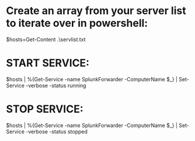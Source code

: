 # Create an array from your server list to iterate over in powershell:
$hosts=Get-Content .\servlist.txt

# START SERVICE:
$hosts | %{Get-Service -name SplunkForwarder -ComputerName $_} | Set-Service -verbose  -status running

# STOP SERVICE:
$hosts | %{Get-Service -name SplunkForwarder -ComputerName $_} | Set-Service -verbose  -status stopped